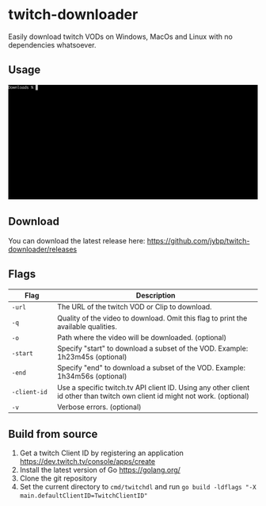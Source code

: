 # twitch-downloader

Easily download twitch VODs on Windows, MacOs and Linux with no dependencies whatsoever.

## Usage

![Usage](doc/usage.gif?raw=true)

## Download

You can download the latest release here:
https://github.com/jybp/twitch-downloader/releases

## Flags

|&nbsp;&nbsp;&nbsp;&nbsp;&nbsp;&nbsp;&nbsp;Flag&nbsp;&nbsp;&nbsp;&nbsp;&nbsp;&nbsp;| Description |
| --- | --- |
| `-url` | The URL of the twitch VOD or Clip to download. |
| `-q` | Quality of the video to download. Omit this flag to print the available qualities. |
| `-o` | Path where the video will be downloaded. (optional)|
| `-start` | Specify "start" to download a subset of the VOD. Example: 1h23m45s (optional) |
| `-end` | Specify "end" to download a subset of the VOD. Example: 1h34m56s (optional) |
| `-client-id` | Use a specific twitch.tv API client ID. Using any other client id other than twitch own client id might not work. (optional) |
| `-v` | Verbose errors. (optional) |

## Build from source

1. Get a twitch Client ID by registering an application https://dev.twitch.tv/console/apps/create
2. Install the latest version of Go https://golang.org/
3. Clone the git repository
4. Set the current directory to `cmd/twitchdl` and run `go build -ldflags "-X main.defaultClientID=TwitchClientID"`
